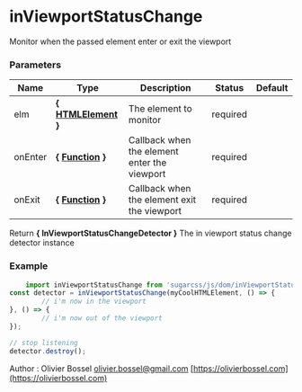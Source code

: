 # inViewportStatusChange

Monitor when the passed element enter or exit the viewport



### Parameters
Name  |  Type  |  Description  |  Status  |  Default
------------  |  ------------  |  ------------  |  ------------  |  ------------
elm  |  **{ [HTMLElement](https://developer.mozilla.org/fr/docs/Web/API/HTMLElement) }**  |  The element to monitor  |  required  |
onEnter  |  **{ [Function](https://developer.mozilla.org/fr/docs/Web/JavaScript/Reference/Objets_globaux/Function) }**  |  Callback when the element enter the viewport  |  required  |
onExit  |  **{ [Function](https://developer.mozilla.org/fr/docs/Web/JavaScript/Reference/Objets_globaux/Function) }**  |  Callback when the element exit the viewport  |  required  |

Return **{ InViewportStatusChangeDetector }** The in viewport status change detector instance

### Example
```js
	import inViewportStatusChange from 'sugarcss/js/dom/inViewportStatusChange'
const detector = inViewportStatusChange(myCoolHTMLElement, () => {
		// i'm now in the viewport
}, () => {
		// i'm now out of the viewport
});

// stop listening
detector.destroy();
```
Author : Olivier Bossel [olivier.bossel@gmail.com](mailto:olivier.bossel@gmail.com) [https://olivierbossel.com](https://olivierbossel.com)